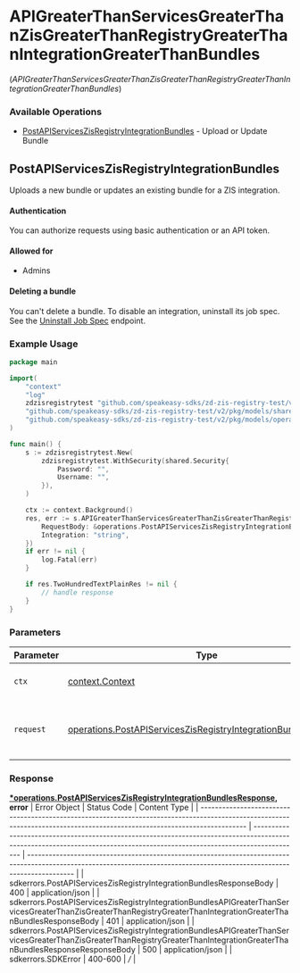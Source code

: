 # APIGreaterThanServicesGreaterThanZisGreaterThanRegistryGreaterThanIntegrationGreaterThanBundles
(*APIGreaterThanServicesGreaterThanZisGreaterThanRegistryGreaterThanIntegrationGreaterThanBundles*)

### Available Operations

* [PostAPIServicesZisRegistryIntegrationBundles](#postapiserviceszisregistryintegrationbundles) - Upload or Update Bundle

## PostAPIServicesZisRegistryIntegrationBundles

Uploads a new bundle or updates an existing bundle for a ZIS integration.

#### Authentication

You can authorize requests using basic authentication or an API token.

#### Allowed for

* Admins

#### Deleting a bundle

You can't delete a bundle. To disable an integration, uninstall its
job spec. See the [Uninstall
Job Spec](/api-reference/integration-services/registry/jobspecs/#uninstall-job-spec)
endpoint.

### Example Usage

```go
package main

import(
	"context"
	"log"
	zdzisregistrytest "github.com/speakeasy-sdks/zd-zis-registry-test/v2"
	"github.com/speakeasy-sdks/zd-zis-registry-test/v2/pkg/models/shared"
	"github.com/speakeasy-sdks/zd-zis-registry-test/v2/pkg/models/operations"
)

func main() {
    s := zdzisregistrytest.New(
        zdzisregistrytest.WithSecurity(shared.Security{
            Password: "",
            Username: "",
        }),
    )

    ctx := context.Background()
    res, err := s.APIGreaterThanServicesGreaterThanZisGreaterThanRegistryGreaterThanIntegrationGreaterThanBundles.PostAPIServicesZisRegistryIntegrationBundles(ctx, operations.PostAPIServicesZisRegistryIntegrationBundlesRequest{
        RequestBody: &operations.PostAPIServicesZisRegistryIntegrationBundlesRequestBody{},
        Integration: "string",
    })
    if err != nil {
        log.Fatal(err)
    }

    if res.TwoHundredTextPlainRes != nil {
        // handle response
    }
}
```

### Parameters

| Parameter                                                                                                                                            | Type                                                                                                                                                 | Required                                                                                                                                             | Description                                                                                                                                          |
| ---------------------------------------------------------------------------------------------------------------------------------------------------- | ---------------------------------------------------------------------------------------------------------------------------------------------------- | ---------------------------------------------------------------------------------------------------------------------------------------------------- | ---------------------------------------------------------------------------------------------------------------------------------------------------- |
| `ctx`                                                                                                                                                | [context.Context](https://pkg.go.dev/context#Context)                                                                                                | :heavy_check_mark:                                                                                                                                   | The context to use for the request.                                                                                                                  |
| `request`                                                                                                                                            | [operations.PostAPIServicesZisRegistryIntegrationBundlesRequest](../../pkg/models/operations/postapiserviceszisregistryintegrationbundlesrequest.md) | :heavy_check_mark:                                                                                                                                   | The request object to use for the request.                                                                                                           |


### Response

**[*operations.PostAPIServicesZisRegistryIntegrationBundlesResponse](../../pkg/models/operations/postapiserviceszisregistryintegrationbundlesresponse.md), error**
| Error Object                                                                                                                                                              | Status Code                                                                                                                                                               | Content Type                                                                                                                                                              |
| ------------------------------------------------------------------------------------------------------------------------------------------------------------------------- | ------------------------------------------------------------------------------------------------------------------------------------------------------------------------- | ------------------------------------------------------------------------------------------------------------------------------------------------------------------------- |
| sdkerrors.PostAPIServicesZisRegistryIntegrationBundlesResponseBody                                                                                                        | 400                                                                                                                                                                       | application/json                                                                                                                                                          |
| sdkerrors.PostAPIServicesZisRegistryIntegrationBundlesAPIGreaterThanServicesGreaterThanZisGreaterThanRegistryGreaterThanIntegrationGreaterThanBundlesResponseBody         | 401                                                                                                                                                                       | application/json                                                                                                                                                          |
| sdkerrors.PostAPIServicesZisRegistryIntegrationBundlesAPIGreaterThanServicesGreaterThanZisGreaterThanRegistryGreaterThanIntegrationGreaterThanBundlesResponseResponseBody | 500                                                                                                                                                                       | application/json                                                                                                                                                          |
| sdkerrors.SDKError                                                                                                                                                        | 400-600                                                                                                                                                                   | */*                                                                                                                                                                       |
